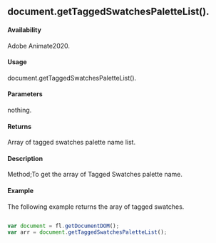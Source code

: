 ## document.getTaggedSwatchesPaletteList().

#### Availability

Adobe Animate2020.

#### Usage

document.getTaggedSwatchesPaletteList().

#### Parameters

nothing.

#### Returns

Array of tagged swatches palette name list.

#### Description

Method;To get the array of Tagged Swatches palette name.

#### Example
The following example returns the aray of tagged swatches.

```javascript

var document = fl.getDocumentDOM();
var arr = document.getTaggedSwatchesPaletteList();

```


